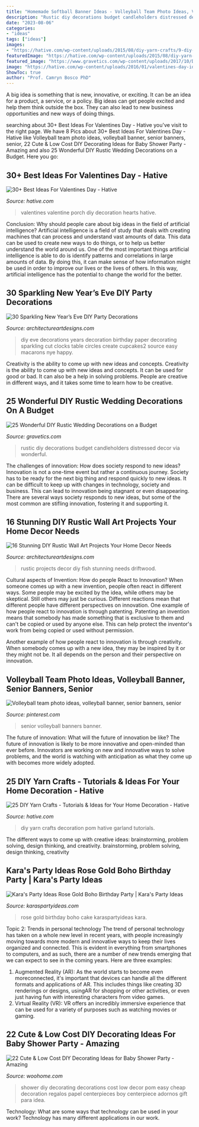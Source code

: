 ```yaml
---
title: "Homemade Softball Banner Ideas - Volleyball Team Photo Ideas, Volleyball Banner, Senior Banners, Senior"
description: "Rustic diy decorations budget candleholders distressed decor via wonderful"
date: "2023-08-06"
categories:
- "ideas"
tags: ["ideas"]
images:
- "https://hative.com/wp-content/uploads/2015/08/diy-yarn-crafts/9-diy-yarn-crafts.jpg"
featuredImage: "https://hative.com/wp-content/uploads/2015/08/diy-yarn-crafts/9-diy-yarn-crafts.jpg"
featured_image: "https://www.gravetics.com/wp-content/uploads/2017/10/Distressed-Candleholders-via-baysidebride.jpg"
image: "https://hative.com/wp-content/uploads/2016/01/valentines-day-ideas/6-valentines-day-ideas.jpg"
ShowToc: true
author: "Prof. Camryn Bosco PhD"
---
```



A big idea is something that is new, innovative, or exciting. It can be an idea for a product, a service, or a policy. Big ideas can get people excited and help them think outside the box. They can also lead to new business opportunities and new ways of doing things.

	

		
searching about 30+ Best Ideas For Valentines Day - Hative you've visit to the right page. We have 8 Pics about 30+ Best Ideas For Valentines Day - Hative like Volleyball team photo ideas, volleyball banner, senior banners, senior, 22 Cute &amp; Low Cost DIY Decorating Ideas for Baby Shower Party - Amazing and also 25 Wonderful DIY Rustic Wedding Decorations on a Budget. Here you go:
		
    
## 30+ Best Ideas For Valentines Day - Hative

<img loading=lazy src="https://hative.com/wp-content/uploads/2016/01/valentines-day-ideas/6-valentines-day-ideas.jpg" onerror="this.onerror=null;this.src='https://tse4.mm.bing.net/th?id=OIP.D16nyNH-fglQW8ZPlSLY4AHaTv&amp;pid=15.1';" alt="30+ Best Ideas For Valentines Day - Hative">

_Source: hative.com_

>valentines valentine porch diy decoration hearts hative. 

	

Conclusion: Why should people care about big ideas in the field of artificial intelligence?
Artificial intelligence is a field of study that deals with creating machines that can process and understand vast amounts of data. This data can be used to create new ways to do things, or to help us better understand the world around us. One of the most important things artificial intelligence is able to do is identify patterns and correlations in large amounts of data. By doing this, it can make sense of how information might be used in order to improve our lives or the lives of others. In this way, artificial intelligence has the potential to change the world for the better.

    
## 30 Sparkling New Year’s Eve DIY Party Decorations

<img loading=lazy src="http://www.architectureartdesigns.com/wp-content/uploads/2013/12/2016.jpg" onerror="this.onerror=null;this.src='https://tse2.mm.bing.net/th?id=OIP.PPIFczu3qIP7d8zKnEy1TwHaKg&amp;pid=15.1';" alt="30 Sparkling New Year’s Eve DIY Party Decorations">

_Source: architectureartdesigns.com_

>diy eve decorations years decoration birthday paper decorating sparkling cut clocks table circles create cupcakes2 source easy macarons nye happy. 

	

Creativity is the ability to come up with new ideas and concepts.
Creativity is the ability to come up with new ideas and concepts. It can be used for good or bad. It can also be a help in solving problems. People are creative in different ways, and it takes some time to learn how to be creative.

    
## 25 Wonderful DIY Rustic Wedding Decorations On A Budget

<img loading=lazy src="https://www.gravetics.com/wp-content/uploads/2017/10/Distressed-Candleholders-via-baysidebride.jpg" onerror="this.onerror=null;this.src='https://tse2.mm.bing.net/th?id=OIP.y-WlkQVG15peatcSqySvzwHaML&amp;pid=15.1';" alt="25 Wonderful DIY Rustic Wedding Decorations on a Budget">

_Source: gravetics.com_

>rustic diy decorations budget candleholders distressed decor via wonderful. 

	

The challenges of innovation: How does society respond to new ideas?
Innovation is not a one-time event but rather a continuous journey. Society has to be ready for the next big thing and respond quickly to new ideas. It can be difficult to keep up with changes in technology, society and business. This can lead to innovation being stagnant or even disappearing. There are several ways society responds to new ideas, but some of the most common are stifling innovation, fostering it and supporting it.

    
## 16 Stunning DIY Rustic Wall Art Projects Your Home Decor Needs

<img loading=lazy src="http://www.architectureartdesigns.com/wp-content/uploads/2018/04/16-Stunning-DIY-Rustic-Wall-Art-Projects-Your-Home-Decor-Needs-9.jpg" onerror="this.onerror=null;this.src='https://tse2.mm.bing.net/th?id=OIP.KuR3WPpQgAHRuSxqi148pwHaLE&amp;pid=15.1';" alt="16 Stunning DIY Rustic Wall Art Projects Your Home Decor Needs">

_Source: architectureartdesigns.com_

>rustic projects decor diy fish stunning needs driftwood. 

	

Cultural aspects of Invention: How do people React to Innovation?
When someone comes up with a new invention, people often react in different ways. Some people may be excited by the idea, while others may be skeptical. Still others may just be curious. Different reactions mean that different people have different perspectives on innovation. 
One example of how people react to innovation is through patenting. Patenting an invention means that somebody has made something that is exclusive to them and can't be copied or used by anyone else. This can help protect the inventor's work from being copied or used without permission. 

Another example of how people react to innovation is through creativity. When somebody comes up with a new idea, they may be inspired by it or they might not be. It all depends on the person and their perspective on innovation.

    
## Volleyball Team Photo Ideas, Volleyball Banner, Senior Banners, Senior

<img loading=lazy src="https://i.pinimg.com/736x/37/59/4c/37594c10d199f55d335066aac4453616.jpg" onerror="this.onerror=null;this.src='https://tse4.mm.bing.net/th?id=OIP.8YBge0aJogLcngvELOpC7gHaMW&amp;pid=15.1';" alt="Volleyball team photo ideas, volleyball banner, senior banners, senior">

_Source: pinterest.com_

>senior volleyball banners banner. 

	

The future of innovation: What will the future of innovation be like?
The future of innovation is likely to be more innovative and open-minded than ever before. Innovators are working on new and innovative ways to solve problems, and the world is watching with anticipation as what they come up with becomes more widely adopted.

    
## 25 DIY Yarn Crafts - Tutorials &amp; Ideas For Your Home Decoration - Hative

<img loading=lazy src="https://hative.com/wp-content/uploads/2015/08/diy-yarn-crafts/9-diy-yarn-crafts.jpg" onerror="this.onerror=null;this.src='https://tse1.mm.bing.net/th?id=OIP.W9VfvW2l8FsjLFUEpr2XygHaJ1&amp;pid=15.1';" alt="25 DIY Yarn Crafts - Tutorials &amp; Ideas for Your Home Decoration - Hative">

_Source: hative.com_

>diy yarn crafts decoration pom hative garland tutorials. 

	

The different ways to come up with creative ideas: brainstorming, problem solving, design thinking, and creativity.
brainstorming, problem solving, design thinking, creativity

    
## Kara&#039;s Party Ideas Rose Gold Boho Birthday Party | Kara&#039;s Party Ideas

<img loading=lazy src="https://karaspartyideas.com/wp-content/uploads/2017/12/Rose-Gold-Boho-Birthday-Party-via-Karas-Party-Ideas-KarasPartyIdeas.com18.jpg" onerror="this.onerror=null;this.src='https://tse1.mm.bing.net/th?id=OIP.cn80_0va5Nc0thzehOSIVgHaLH&amp;pid=15.1';" alt="Kara&#039;s Party Ideas Rose Gold Boho Birthday Party | Kara&#039;s Party Ideas">

_Source: karaspartyideas.com_

>rose gold birthday boho cake karaspartyideas kara. 

	

Topic 2: Trends in personal technology
The trend of personal technology has taken on a whole new level in recent years, with people increasingly moving towards more modern and innovative ways to keep their lives organized and connected. This is evident in everything from smartphones to computers, and as such, there are a number of new trends emerging that we can expect to see in the coming years. Here are three examples: 
1) Augmented Reality (AR): As the world starts to become even moreconnected, it's important that devices can handle all the different formats and applications of AR. This includes things like creating 3D renderings or designs, usingAR for shopping or other activities, or even just having fun with interesting characters from video games. 
2) Virtual Reality (VR): VR offers an incredibly immersive experience that can be used for a variety of purposes such as watching movies or gaming.

    
## 22 Cute &amp; Low Cost DIY Decorating Ideas For Baby Shower Party - Amazing

<img loading=lazy src="http://www.woohome.com/wp-content/uploads/2015/04/baby-shower-decor-ideas-woohome-19.jpg" onerror="this.onerror=null;this.src='https://tse1.mm.bing.net/th?id=OIP.OLimr-9_vW6C42bS084Y4AHaKk&amp;pid=15.1';" alt="22 Cute &amp; Low Cost DIY Decorating Ideas for Baby Shower Party - Amazing">

_Source: woohome.com_

>shower diy decorating decorations cost low decor pom easy cheap decoration regalos papel centerpieces boy centerpiece adornos gift para idea. 

	

Technology: What are some ways that technology can be used in your work?
Technology has many different applications in our work.

